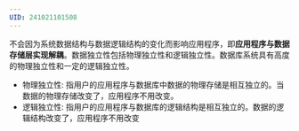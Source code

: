 ```yaml
---
UID: 241021101508
---
```

不会因为系统数据结构与数据逻辑结构的变化而影响应用程序，即**应用程序与数据存储层实现解耦**。数据独立性包括物理独立性和逻辑独立性。数据库系统具有高度的物理独立性和一定的逻辑独立性。
- 物理独立性:
	指用户的应用程序与数据库中数据的物理存储是相互独立的。当数据的物理存储改变了，应用程序不用改变。
- 逻辑独立性:
	指用户的应用程序与数据库的逻辑结构是相互独立的。数据的逻辑结构改变了，应用程序不用改变